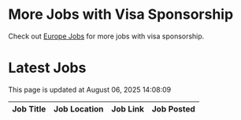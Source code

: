 # More Jobs with Visa Sponsorship

Check out [Europe Jobs](https://github.com/sureshparimi/europejobs#latest-jobs) for more jobs with visa sponsorship.

# Latest Jobs

This page is updated at August 06, 2025 14:08:09

| Job Title | Job Location | Job Link | Job Posted |
| --- | --- | --- | --- |
